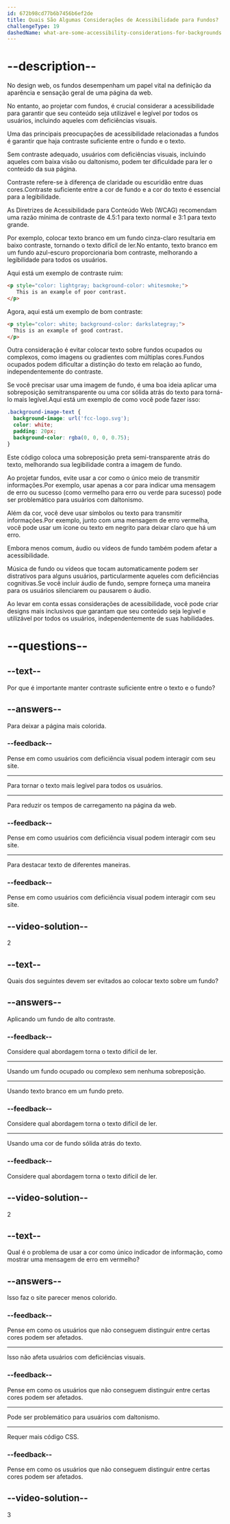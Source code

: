 ```yaml
---
id: 672b98cd77b6b7456b6ef2de
title: Quais São Algumas Considerações de Acessibilidade para Fundos?
challengeType: 19
dashedName: what-are-some-accessibility-considerations-for-backgrounds
---
```


# --description--

No design web, os fundos desempenham um papel vital na definição da aparência e sensação geral de uma página da web.

No entanto, ao projetar com fundos, é crucial considerar a acessibilidade para garantir que seu conteúdo seja utilizável e legível por todos os usuários, incluindo aqueles com deficiências visuais.

Uma das principais preocupações de acessibilidade relacionadas a fundos é garantir que haja contraste suficiente entre o fundo e o texto.

Sem contraste adequado, usuários com deficiências visuais, incluindo aqueles com baixa visão ou daltonismo, podem ter dificuldade para ler o conteúdo da sua página.

Contraste refere-se à diferença de claridade ou escuridão entre duas cores.Contraste suficiente entre a cor de fundo e a cor do texto é essencial para a legibilidade.

As Diretrizes de Acessibilidade para Conteúdo Web (WCAG) recomendam uma razão mínima de contraste de 4.5:1 para texto normal e 3:1 para texto grande.

Por exemplo, colocar texto branco em um fundo cinza-claro resultaria em baixo contraste, tornando o texto difícil de ler.No entanto, texto branco em um fundo azul-escuro proporcionaria bom contraste, melhorando a legibilidade para todos os usuários.

Aqui está um exemplo de contraste ruim:

```html
<p style="color: lightgray; background-color: whitesmoke;">
   This is an example of poor contrast.
</p>
```

Agora, aqui está um exemplo de bom contraste:

```html
<p style="color: white; background-color: darkslategray;">
  This is an example of good contrast.
</p>
```

Outra consideração é evitar colocar texto sobre fundos ocupados ou complexos, como imagens ou gradientes com múltiplas cores.Fundos ocupados podem dificultar a distinção do texto em relação ao fundo, independentemente do contraste.

Se você precisar usar uma imagem de fundo, é uma boa ideia aplicar uma sobreposição semitransparente ou uma cor sólida atrás do texto para torná-lo mais legível.Aqui está um exemplo de como você pode fazer isso:

```css
.background-image-text {
  background-image: url('fcc-logo.svg');
  color: white;
  padding: 20px;
  background-color: rgba(0, 0, 0, 0.75);
}
```

Este código coloca uma sobreposição preta semi-transparente atrás do texto, melhorando sua legibilidade contra a imagem de fundo.

Ao projetar fundos, evite usar a cor como o único meio de transmitir informações.Por exemplo, usar apenas a cor para indicar uma mensagem de erro ou sucesso (como vermelho para erro ou verde para sucesso) pode ser problemático para usuários com daltonismo.

Além da cor, você deve usar símbolos ou texto para transmitir informações.Por exemplo, junto com uma mensagem de erro vermelha, você pode usar um ícone ou texto em negrito para deixar claro que há um erro.

Embora menos comum, áudio ou vídeos de fundo também podem afetar a acessibilidade.

Música de fundo ou vídeos que tocam automaticamente podem ser distrativos para alguns usuários, particularmente aqueles com deficiências cognitivas.Se você incluir áudio de fundo, sempre forneça uma maneira para os usuários silenciarem ou pausarem o áudio.

Ao levar em conta essas considerações de acessibilidade, você pode criar designs mais inclusivos que garantam que seu conteúdo seja legível e utilizável por todos os usuários, independentemente de suas habilidades.

# --questions--

## --text--

Por que é importante manter contraste suficiente entre o texto e o fundo?

## --answers--

Para deixar a página mais colorida.

### --feedback--

Pense em como usuários com deficiência visual podem interagir com seu site.

---

Para tornar o texto mais legível para todos os usuários.

---

Para reduzir os tempos de carregamento na página da web.

### --feedback--

Pense em como usuários com deficiência visual podem interagir com seu site.

---

Para destacar texto de diferentes maneiras.

### --feedback--

Pense em como usuários com deficiência visual podem interagir com seu site.

## --video-solution--

2

## --text--

Quais dos seguintes devem ser evitados ao colocar texto sobre um fundo?

## --answers--

Aplicando um fundo de alto contraste.

### --feedback--

Considere qual abordagem torna o texto difícil de ler.

---

Usando um fundo ocupado ou complexo sem nenhuma sobreposição.

---

Usando texto branco em um fundo preto.

### --feedback--

Considere qual abordagem torna o texto difícil de ler.

---

Usando uma cor de fundo sólida atrás do texto.

### --feedback--

Considere qual abordagem torna o texto difícil de ler.

## --video-solution--

2

## --text--

Qual é o problema de usar a cor como único indicador de informação, como mostrar uma mensagem de erro em vermelho?

## --answers--

Isso faz o site parecer menos colorido.

### --feedback--

Pense em como os usuários que não conseguem distinguir entre certas cores podem ser afetados.

---

Isso não afeta usuários com deficiências visuais.

### --feedback--

Pense em como os usuários que não conseguem distinguir entre certas cores podem ser afetados.

---

Pode ser problemático para usuários com daltonismo.

---

Requer mais código CSS.

### --feedback--

Pense em como os usuários que não conseguem distinguir entre certas cores podem ser afetados.

## --video-solution--

3
